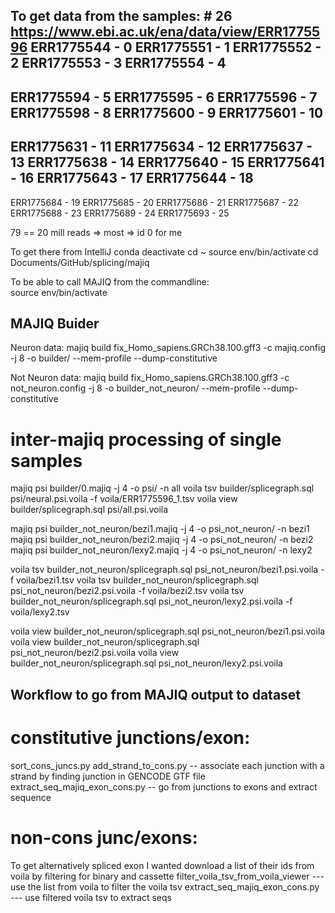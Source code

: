 To get data from the samples:  # 26
https://www.ebi.ac.uk/ena/data/view/ERR1775596
ERR1775544 - 0 
ERR1775551 - 1
ERR1775552 - 2
ERR1775553 - 3
ERR1775554 - 4
---
ERR1775594 - 5
ERR1775595 - 6
ERR1775596 - 7
ERR1775598 - 8
ERR1775600 - 9
ERR1775601 - 10
--- 
ERR1775631 - 11
ERR1775634 - 12
ERR1775637 - 13
ERR1775638 - 14
ERR1775640 - 15
ERR1775641 - 16
ERR1775643 - 17
ERR1775644 - 18
---
ERR1775684 - 19
ERR1775685 - 20
ERR1775686 - 21
ERR1775687 - 22
ERR1775688 - 23
ERR1775689 - 24
ERR1775693 - 25

79 == 20 mill reads => most => id 0 for me

To get there from IntelliJ
conda deactivate
cd ~
source env/bin/activate
cd Documents/GitHub/splicing/majiq

To be able to call MAJIQ from the commandline:  
source env/bin/activate

MAJIQ Buider
---
Neuron data:
majiq build fix_Homo_sapiens.GRCh38.100.gff3 -c majiq.config -j 8 -o builder/ --mem-profile --dump-constitutive 

Not Neuron data:
majiq build fix_Homo_sapiens.GRCh38.100.gff3 -c not_neuron.config -j 8 -o builder_not_neuron/ --mem-profile --dump-constitutive 


# inter-majiq processing of single samples
majiq psi builder/0.majiq -j 4 -o psi/ -n all
voila tsv builder/splicegraph.sql psi/neural.psi.voila -f voila/ERR1775596_1.tsv
voila view builder/splicegraph.sql psi/all.psi.voila


majiq psi builder_not_neuron/bezi1.majiq -j 4 -o psi_not_neuron/ -n bezi1
majiq psi builder_not_neuron/bezi2.majiq -j 4 -o psi_not_neuron/ -n bezi2
majiq psi builder_not_neuron/lexy2.majiq -j 4 -o psi_not_neuron/ -n lexy2

voila tsv builder_not_neuron/splicegraph.sql psi_not_neuron/bezi1.psi.voila -f voila/bezi1.tsv
voila tsv builder_not_neuron/splicegraph.sql psi_not_neuron/bezi2.psi.voila -f voila/bezi2.tsv
voila tsv builder_not_neuron/splicegraph.sql psi_not_neuron/lexy2.psi.voila -f voila/lexy2.tsv

voila view builder_not_neuron/splicegraph.sql psi_not_neuron/bezi1.psi.voila
voila view builder_not_neuron/splicegraph.sql psi_not_neuron/bezi2.psi.voila
voila view builder_not_neuron/splicegraph.sql psi_not_neuron/lexy2.psi.voila



## Workflow to go from MAJIQ output to dataset
# constitutive junctions/exon:
sort_cons_juncs.py
add_strand_to_cons.py  -- associate each junction with a strand by finding junction in GENCODE GTF file
extract_seq_majiq_exon_cons.py -- go from junctions to exons and extract sequence

# non-cons junc/exons:
To get alternatively spliced exon I wanted download a list of their ids from voila by filtering for binary and cassette
filter_voila_tsv_from_voila_viewer --- use the list from voila to filter the voila tsv
extract_seq_majiq_exon_cons.py --- use filtered voila tsv to extract seqs

